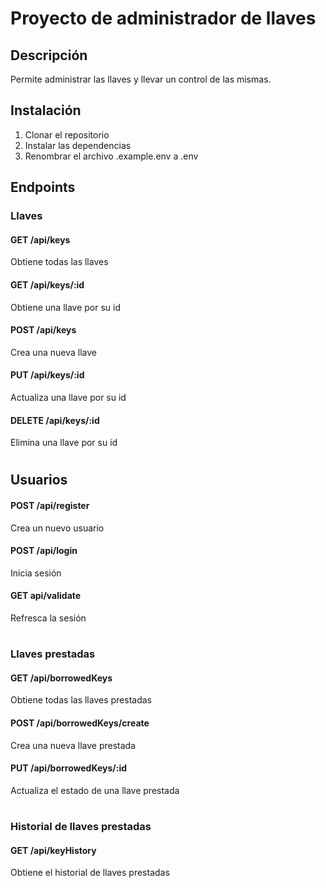 # Proyecto de administrador de llaves

## Descripción
Permite administrar las llaves y llevar un control de las mismas.

## Instalación
1. Clonar el repositorio
2. Instalar las dependencias
3. Renombrar el archivo .example.env a .env


## Endpoints

### Llaves
#### GET /api/keys
Obtiene todas las llaves

#### GET /api/keys/:id
Obtiene una llave por su id

#### POST /api/keys
Crea una nueva llave

#### PUT /api/keys/:id
Actualiza una llave por su id

#### DELETE /api/keys/:id
Elimina una llave por su id

#

## Usuarios

#### POST /api/register
Crea un nuevo usuario

#### POST /api/login
Inicia sesión

#### GET api/validate
Refresca la sesión

#

### Llaves prestadas

#### GET /api/borrowedKeys
Obtiene todas las llaves prestadas

#### POST /api/borrowedKeys/create
Crea una nueva llave prestada

#### PUT /api/borrowedKeys/:id
Actualiza el estado de una llave prestada

#

### Historial de llaves prestadas

#### GET /api/keyHistory
Obtiene el historial de llaves prestadas
